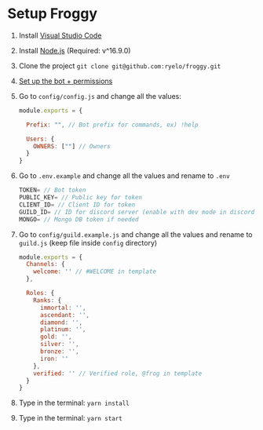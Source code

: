 # Setup Froggy

1. Install [Visual Studio Code](https://code.visualstudio.com/Download)
2. Install [Node.js](https://nodejs.org/en/download/) (Required: v^16.9.0)
3. Clone the project `git clone git@github.com:ryelo/froggy.git`
4. [Set up the bot + permissions](https://github.com/ryelo/froggy/tree/main/docs/createBot.md)
5. Go to `config/config.js` and change all the values:

    ```js
    module.exports = {

      Prefix: "", // Bot prefix for commands, ex) !help

      Users: {
        OWNERS: [""] // Owners
      }
    }
    ```

6. Go to `.env.example` and change all the values and rename to `.env`

    ```js
    TOKEN= // Bot token
    PUBLIC_KEY= // Public key for token
    CLIENT_ID= // Client ID for token
    GUILD_ID= // ID for discord server (enable with dev mode in discord, right click server name -> copy token)
    MONGO= // Mongo DB token if needed
    ```

7. Go to `config/guild.example.js` and change all the values and rename to `guild.js` (keep file inside `config` directory)

    ```js
    module.exports = {
      Channels: {
        welcome: '' // #WELCOME in template
      },

      Roles: {
        Ranks: {
          immortal: '',
          ascendant: '',
          diamond: '',
          platinum: '',
          gold: '',
          silver: '',
          bronze: '',
          iron: ''
        },
        verified: '' // Verified role, @frog in template
      }
    }
    ```

8. Type in the terminal: `yarn install`
9. Type in the terminal: `yarn start`
